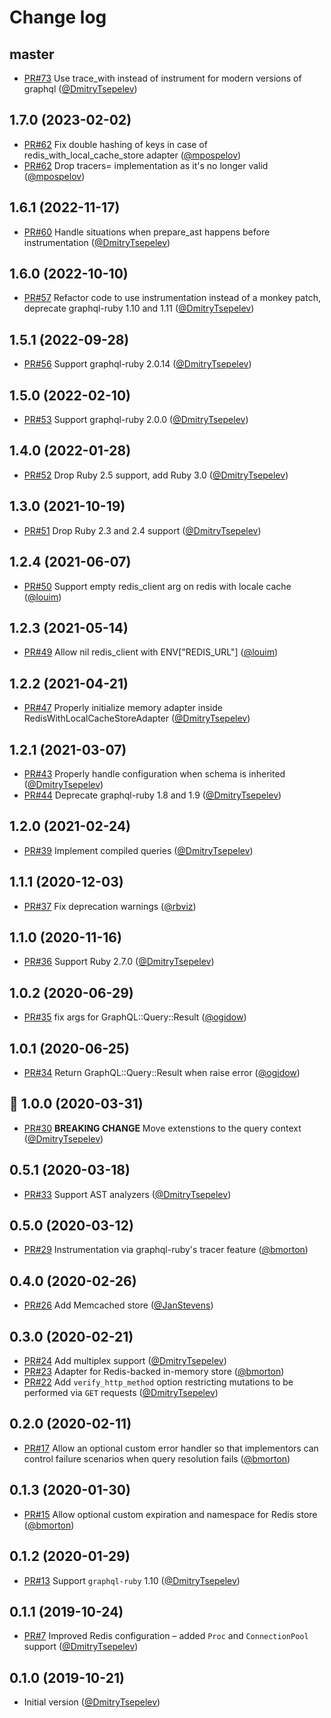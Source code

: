 # Change log

## master

- [PR#73](https://github.com/DmitryTsepelev/graphql-ruby-persisted_queries/pull/73)
Use trace_with instead of instrument for modern versions of graphql ([@DmitryTsepelev][])

## 1.7.0 (2023-02-02)

- [PR#62](https://github.com/DmitryTsepelev/graphql-ruby-persisted_queries/pull/62)
Fix double hashing of keys in case of redis_with_local_cache_store adapter ([@mpospelov][])
- [PR#62](https://github.com/DmitryTsepelev/graphql-ruby-persisted_queries/pull/62) Drop tracers= implementation as it's no longer valid ([@mpospelov][])

## 1.6.1 (2022-11-17)

- [PR#60](https://github.com/DmitryTsepelev/graphql-ruby-persisted_queries/pull/60)
Handle situations when prepare_ast happens before instrumentation ([@DmitryTsepelev][])

## 1.6.0 (2022-10-10)

- [PR#57](https://github.com/DmitryTsepelev/graphql-ruby-persisted_queries/pull/57) Refactor code to use instrumentation instead of a monkey patch, deprecate graphql-ruby 1.10 and 1.11 ([@DmitryTsepelev][])

## 1.5.1 (2022-09-28)

- [PR#56](https://github.com/DmitryTsepelev/graphql-ruby-persisted_queries/pull/56) Support graphql-ruby 2.0.14 ([@DmitryTsepelev][])

## 1.5.0 (2022-02-10)

- [PR#53](https://github.com/DmitryTsepelev/graphql-ruby-persisted_queries/pull/53) Support graphql-ruby 2.0.0 ([@DmitryTsepelev][])

## 1.4.0 (2022-01-28)

- [PR#52](https://github.com/DmitryTsepelev/graphql-ruby-persisted_queries/pull/52) Drop Ruby 2.5 support, add Ruby 3.0 ([@DmitryTsepelev][])

## 1.3.0 (2021-10-19)

- [PR#51](https://github.com/DmitryTsepelev/graphql-ruby-persisted_queries/pull/51) Drop Ruby 2.3 and 2.4 support ([@DmitryTsepelev][])

## 1.2.4 (2021-06-07)

- [PR#50](https://github.com/DmitryTsepelev/graphql-ruby-persisted_queries/pull/50) Support empty redis_client arg on redis with locale cache ([@louim][])

## 1.2.3 (2021-05-14)

- [PR#49](https://github.com/DmitryTsepelev/graphql-ruby-persisted_queries/pull/49) Allow nil redis_client with ENV["REDIS_URL"] ([@louim][])

## 1.2.2 (2021-04-21)

- [PR#47](https://github.com/DmitryTsepelev/graphql-ruby-persisted_queries/pull/47) Properly initialize memory adapter inside RedisWithLocalCacheStoreAdapter ([@DmitryTsepelev][])

## 1.2.1 (2021-03-07)

- [PR#43](https://github.com/DmitryTsepelev/graphql-ruby-persisted_queries/pull/43) Properly handle configuration when schema is inherited ([@DmitryTsepelev][])
- [PR#44](https://github.com/DmitryTsepelev/graphql-ruby-persisted_queries/pull/44) Deprecate graphql-ruby 1.8 and 1.9  ([@DmitryTsepelev][])

## 1.2.0 (2021-02-24)

- [PR#39](https://github.com/DmitryTsepelev/graphql-ruby-persisted_queries/pull/39) Implement compiled queries  ([@DmitryTsepelev][])

## 1.1.1 (2020-12-03)

- [PR#37](https://github.com/DmitryTsepelev/graphql-ruby-persisted_queries/pull/37) Fix deprecation warnings ([@rbviz][])

## 1.1.0 (2020-11-16)

- [PR#36](https://github.com/DmitryTsepelev/graphql-ruby-persisted_queries/pull/36) Support Ruby 2.7.0 ([@DmitryTsepelev][])

## 1.0.2 (2020-06-29)

- [PR#35](https://github.com/DmitryTsepelev/graphql-ruby-persisted_queries/pull/35) fix args for GraphQL::Query::Result ([@ogidow][])

## 1.0.1 (2020-06-25)

- [PR#34](https://github.com/DmitryTsepelev/graphql-ruby-persisted_queries/pull/34) Return GraphQL::Query::Result when raise error ([@ogidow][])

## 🥳 1.0.0 (2020-03-31)

- [PR#30](https://github.com/DmitryTsepelev/graphql-ruby-persisted_queries/pull/30) **BREAKING CHANGE** Move extenstions to the query context ([@DmitryTsepelev][])

## 0.5.1 (2020-03-18)

- [PR#33](https://github.com/DmitryTsepelev/graphql-ruby-persisted_queries/pull/33) Support AST analyzers ([@DmitryTsepelev][])

## 0.5.0 (2020-03-12)

- [PR#29](https://github.com/DmitryTsepelev/graphql-ruby-persisted_queries/pull/29) Instrumentation via graphql-ruby's tracer feature ([@bmorton][])

## 0.4.0 (2020-02-26)

- [PR#26](https://github.com/DmitryTsepelev/graphql-ruby-persisted_queries/pull/26) Add Memcached store ([@JanStevens][])

## 0.3.0 (2020-02-21)

- [PR#24](https://github.com/DmitryTsepelev/graphql-ruby-persisted_queries/pull/24) Add multiplex support ([@DmitryTsepelev][])
- [PR#23](https://github.com/DmitryTsepelev/graphql-ruby-persisted_queries/pull/23) Adapter for Redis-backed in-memory store ([@bmorton][])
- [PR#22](https://github.com/DmitryTsepelev/graphql-ruby-persisted_queries/pull/22) Add `verify_http_method` option restricting mutations to be performed via `GET` requests ([@DmitryTsepelev][])

## 0.2.0 (2020-02-11)

- [PR#17](https://github.com/DmitryTsepelev/graphql-ruby-persisted_queries/pull/17) Allow an optional custom error handler so that implementors can control failure scenarios when query resolution fails ([@bmorton][])

## 0.1.3 (2020-01-30)

- [PR#15](https://github.com/DmitryTsepelev/graphql-ruby-persisted_queries/pull/15) Allow optional custom expiration and namespace for Redis store ([@bmorton][])

## 0.1.2 (2020-01-29)

- [PR#13](https://github.com/DmitryTsepelev/graphql-ruby-persisted_queries/pull/13) Support `graphql-ruby` 1.10 ([@DmitryTsepelev][])

## 0.1.1 (2019-10-24)

- [PR#7](https://github.com/DmitryTsepelev/graphql-ruby-persisted_queries/pull/7) Improved Redis configuration – added `Proc` and `ConnectionPool` support ([@DmitryTsepelev][])

## 0.1.0 (2019-10-21)

- Initial version ([@DmitryTsepelev][])

[@DmitryTsepelev]: https://github.com/DmitryTsepelev
[@bmorton]: https://github.com/bmorton
[@JanStevens]: https://github.com/JanStevens
[@ogidow]: https://github.com/ogidow
[@rbviz]: https://github.com/rbviz
[@louim]: https://github.com/louim
[@mpospelov]: https://github.com/mpospelov
